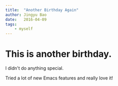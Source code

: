 ```yaml
---
title:  "Another Birthday Again"
author: Jingyu Bao
date:   2016-04-09
tags:
    - myself
---
```



This is another birthday.
===============================================


I didn't do anything special.

Tried a lot of new Emacs features and really love it!
